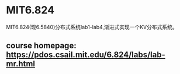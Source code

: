# MIT6.824
MIT6.824(现6.5840)分布式系统lab1-lab4,渐进式实现一个KV分布式系统。
## course homepage: <https://pdos.csail.mit.edu/6.824/labs/lab-mr.html>
